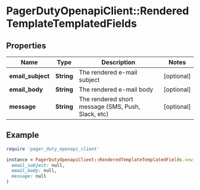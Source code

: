 # PagerDutyOpenapiClient::RenderedTemplateTemplatedFields

## Properties

| Name | Type | Description | Notes |
| ---- | ---- | ----------- | ----- |
| **email_subject** | **String** | The rendered e-mail subject | [optional] |
| **email_body** | **String** | The rendered e-mail body | [optional] |
| **message** | **String** | The rendered short message (SMS, Push, Slack, etc) | [optional] |

## Example

```ruby
require 'pager_duty_openapi_client'

instance = PagerDutyOpenapiClient::RenderedTemplateTemplatedFields.new(
  email_subject: null,
  email_body: null,
  message: null
)
```

